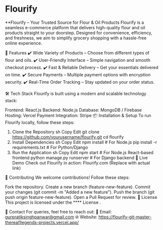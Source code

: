 # Flourify  
**Flourify – Your Trusted Source for Flour & Oil Products
Flourify is a seamless e-commerce platform that delivers high-quality flour and oil products straight to your doorstep. Designed for convenience, efficiency, and freshness, we aim to simplify grocery shopping with a hassle-free online experience.


🚀 Features
✔️ Wide Variety of Products – Choose from different types of flour and oils.
✔️ User-Friendly Interface – Simple navigation and smooth checkout process.
✔️ Fast & Reliable Delivery – Get your essentials delivered on time.
✔️ Secure Payments – Multiple payment options with encryption security.
✔️ Real-Time Order Tracking – Stay updated on your order status.

🛠️ Tech Stack
Flourify is built using a modern and scalable technology stack:

Frontend: React.js 
Backend: Node.js 
Database: MongoDB / Firebase
Hosting: Vercel 
Payment Integration: Stripe 
📦 Installation & Setup
To run Flourify locally, follow these steps:

1. Clone the Repository
sh
Copy
Edit
git clone https://github.com/yourusername/flourify.git
cd flourify
2. Install Dependencies
sh
Copy
Edit
npm install   # For Node.js
pip install -r requirements.txt   # For Python/Django
3. Run the Application
sh
Copy
Edit
npm start    # For Node.js React-based frontend
python manage.py runserver   # For Django backend
🔗 Live Demo
Check out Flourify in action: Flourify.com (Replace with actual link)

🤝 Contributing
We welcome contributions! Follow these steps:

Fork the repository.
Create a new branch (feature-new-feature).
Commit your changes (git commit -m "Added a new feature").
Push the branch (git push origin feature-new-feature).
Open a Pull Request for review.
📜 License
This project is licensed under the **** License .

📩 Contact
For queries, feel free to reach out:
📧 Email: gurpratiksinghpanwar@gmail.com
🌐 Website: https://flourify-git-master-thereal1legends-projects.vercel.app/


